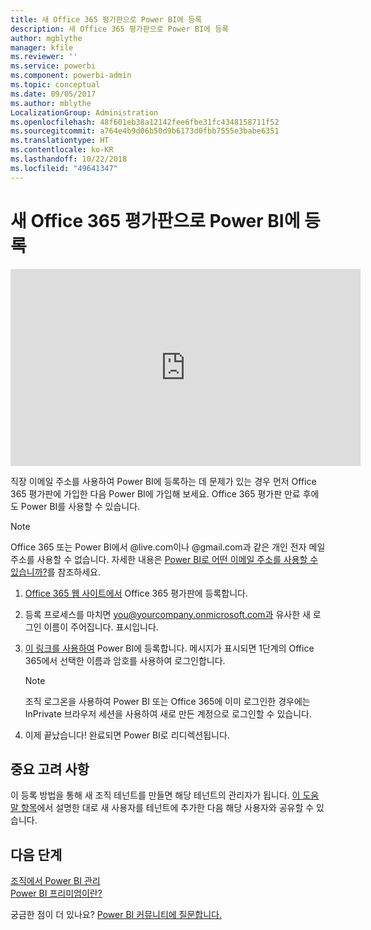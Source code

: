 ```yaml
---
title: 새 Office 365 평가판으로 Power BI에 등록
description: 새 Office 365 평가판으로 Power BI에 등록
author: mgblythe
manager: kfile
ms.reviewer: ''
ms.service: powerbi
ms.component: powerbi-admin
ms.topic: conceptual
ms.date: 09/05/2017
ms.author: mblythe
LocalizationGroup: Administration
ms.openlocfilehash: 48f601eb38a12142fee6fbe31fc4348158711f52
ms.sourcegitcommit: a764e4b9d06b50d9b6173d0fbb7555e3babe6351
ms.translationtype: HT
ms.contentlocale: ko-KR
ms.lasthandoff: 10/22/2018
ms.locfileid: "49641347"
---
```

# <a name="signing-up-for-power-bi-with-a-new-office-365-trial"></a>새 Office 365 평가판으로 Power BI에 등록

<iframe width="560" height="315" src="https://www.youtube.com/embed/gbSuFST-Nx4?showinfo=0" frameborder="0" allowfullscreen></iframe>

직장 이메일 주소를 사용하여 Power BI에 등록하는 데 문제가 있는 경우 먼저 Office 365 평가판에 가입한 다음 Power BI에 가입해 보세요. Office 365 평가판 만료 후에도 Power BI를 사용할 수 있습니다.

> [!NOTE]
> Office 365 또는 Power BI에서 @live.com이나 @gmail.com과 같은 개인 전자 메일 주소를 사용할 수 없습니다. 자세한 내용은 [Power BI로 어떤 이메일 주소를 사용할 수 있습니까?](service-self-service-signup-for-power-bi.md#what-email-address-can-be-used-with-power-bi)를 참조하세요.

1. [Office 365 웹 사이트에서](https://go.microsoft.com/fwlink/p/?LinkID=403802) Office 365 평가판에 등록합니다.

1. 등록 프로세스를 마치면 you@yourcompany.onmicrosoft.com과 유사한 새 로그인 이름이 주어집니다.  표시입니다.

1. [이 링크를 사용하여](https://portal.office.com/Start/Confirm?Sku=a403ebcc-fae0-4ca2-8c8c-7a907fd6c235&ru=https%3A%2F%2Fapp.powerbi.com%3FredirectedFromSignup%3D1%26noSignUpCheck%3D1) Power BI에 등록합니다.  메시지가 표시되면 1단계의 Office 365에서 선택한 이름과 암호를 사용하여 로그인합니다.

   > [!NOTE]
   > 조직 로그온을 사용하여 Power BI 또는 Office 365에 이미 로그인한 경우에는 InPrivate 브라우저 세션을 사용하여 새로 만든 계정으로 로그인할 수 있습니다.

1. 이제 끝났습니다!  완료되면 Power BI로 리디렉션됩니다.

## <a name="important-considerations"></a>중요 고려 사항

이 등록 방법을 통해 새 조직 테넌트를 만들면 해당 테넌트의 관리자가 됩니다. [이 도움말 항목](https://support.office.com/en-sg/article/Add-users-individually-to-Office-365---Admin-Help-1970f7d6-03b5-442f-b385-5880b9c256ec?ui=en-US&rs=en-SG&ad=SG)에서 설명한 대로 새 사용자를 테넌트에 추가한 다음 해당 사용자와 공유할 수 있습니다.

## <a name="next-steps"></a>다음 단계

[조직에서 Power BI 관리](service-admin-administering-power-bi-in-your-organization.md)  
[Power BI 프리미엄이란?](service-premium.md)  

궁금한 점이 더 있나요? [Power BI 커뮤니티에 질문합니다.](http://community.powerbi.com/)